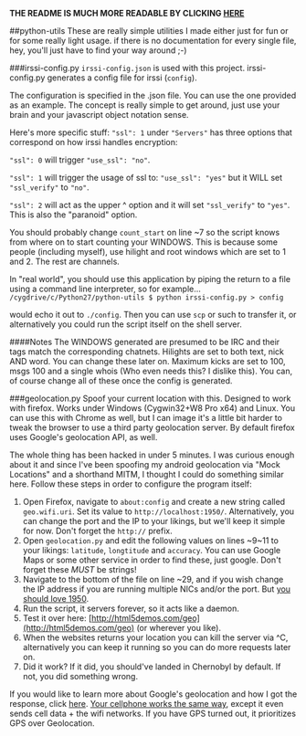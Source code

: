 **THE README IS MUCH MORE READABLE BY CLICKING [HERE](https://github.com/infyhr/python-utils/blob/master/README.md)**

##python-utils
These are really simple utilities I made either just for fun or for some really light usage.
if there is no documentation for every single file, hey, you'll just have to find your way around ;-)

###irssi-config.py
`irssi-config.json` is used with this project.
irssi-config.py generates a config file for irssi (`config`).


The configuration is specified in the .json file. You can use the one provided as an example.
The concept is really simple to get around, just use your brain and your javascript object notation sense.



Here's more specific stuff:
`"ssl": 1` under `"Servers"` has three options that correspond on how irssi handles encryption:

`"ssl": 0` will trigger `"use_ssl": "no"`. 

`"ssl": 1` will trigger the usage of ssl to: `"use_ssl": "yes"` but it WILL set `"ssl_verify"` to `"no"`. 

`"ssl": 2` will act as the upper ^ option and it will set `"ssl_verify"` to `"yes"`. This is also the "paranoid" option. 


You should probably change `count_start` on line ~7 so the script knows from where on to start counting your WINDOWS.
This is because some people (including myself), use hilight and root windows which are set to 1 and 2. The rest are channels.


In "real world", you should use this application by piping the return to a file using a command line interpreter, so for example...
`/cygdrive/c/Python27/python-utils $ python irssi-config.py > config`

would echo it out to `./config`. Then you can use `scp` or such to transfer it, or alternatively you could run the script itself on the shell server.


####Notes
The WINDOWS generated are presumed to be IRC and their tags match the corresponding chatnets.
Hilights are set to both text, nick AND word. You can change these later on.
Maximum kicks are set to 100, msgs 100 and a single whois (Who even needs this? I dislike this). You can, of course change all of these once the config is generated.

###geolocation.py
Spoof your current location with this. Designed to work with firefox. Works under Windows (Cygwin32+W8 Pro x64) and Linux.
You can use this with Chrome as well, but I can image it's a little bit harder to tweak the browser to use a third party geolocation server. By default firefox uses Google's geolocation API, as well.


The whole thing has been hacked in under 5 minutes. I was curious enough about it and since I've been spoofing my android geolocation via "Mock Locations" and a shorthand MITM, I thought I could do something similar here.
Follow these steps in order to configure the program itself:

1. Open Firefox, navigate to `about:config` and create a new string called `geo.wifi.uri`. Set its value to `http://localhost:1950/`. Alternatively, you can change the port and the IP to your likings, but we'll keep it simple for now. Don't forget the `http://` prefix.
2. Open `geolocation.py` and edit the following values on lines ~9~11 to your likings: `latitude`, `longtitude` and `accuracy`. You can use Google Maps or some other service in order to find these, just google. Don't forget these *MUST* be strings!
3. Navigate to the bottom of the file on line ~29, and if you wish change the IP address if you are running multiple NICs and/or the port. But [you should love 1950](http://en.wikipedia.org/wiki/Torcida_Split).
4. Run the script, it servers forever, so it acts like a daemon.
5. Test it over here: [http://html5demos.com/geo](http://html5demos.com/geo) (or wherever you like).
6. When the websites returns your location you can kill the server via ^C, alternatively you can keep it running so you can do more requests later on.
7. Did it work? If it did, you should've landed in Chernobyl by default. If not, you did something wrong.

If you would like to learn more about Google's geolocation and how I got the response, click [here](https://developers.google.com/maps/documentation/business/geolocation/#responses).
[Your cellphone works the same way](https://developers.google.com/maps/documentation/business/geolocation/#sample-requests), except it even sends cell data + the wifi networks. If you have GPS turned out, it prioritizes GPS over Geolocation.
